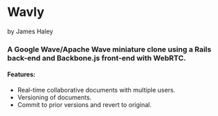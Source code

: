 # Wavly
by James Haley
### A Google Wave/Apache Wave miniature clone using a Rails back-end and Backbone.js front-end with WebRTC.
#### Features:
* Real-time collaborative documents with multiple users.
* Versioning of documents.
* Commit to prior versions and revert to original.